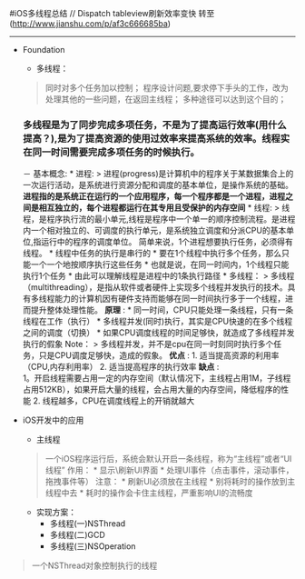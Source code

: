 #iOS多线程总结 // Dispatch tableview刷新效率变快
转至(http://www.jianshu.com/p/af3c666685ba)

***

* Foundation
	- 多线程：
	> 同时对多个任务加以控制；
	> 程序设计问题,要求停下手头的工作，改为处理其他的一些问题，在返回主线程；
	> 多种途径可以达到这个目的；
	### 多线程是为了同步完成多项任务，不是为了提高运行效率(用什么提高？),是为了提高资源的使用过效率来提高系统的效率。线程实在同一时间需要完成多项任务的时候执行。
	－ 基本概念:
		* 进程:
		> 进程(progress)是计算机中的程序关于某数据集合上的一次运行活动，是系统进行资源分配和调度的基本单位，是操作系统的基础。
		**进程指的是系统正在运行的一个应用程序，每一个程序都是一个进程，进程之间是相互独立的，每个进程都运行在其专用且受保护的内存空间**
		* 线程: 
		> 线程，是程序执行流的最小单元,线程是程序中一个单一的顺序控制流程。是进程内一个相对独立的、可调度的执行单元，是系统独立调度和分派CPU的基本单位,指运行中的程序的调度单位。
		简单来说，1个进程想要执行任务，必须得有线程。
			* 线程中任务的执行是串行的
			* 要在1个线程中执行多个任务，那么只能一个一个地按顺序执行这些任务
			* 也就是说，在同一时间内，1个线程只能执行1个任务
			* 由此可以理解线程是进程中的1条执行路径
		* 多线程：
		> 多线程（multithreading），是指从软件或者硬件上实现多个线程并发执行的技术。具有多线程能力的计算机因有硬件支持而能够在同一时间执行多于一个线程，进而提升整体处理性能。
		**原理** :
		 	* 同一时间，CPU只能处理一条线程，只有一条线程在工作（执行）
		 	* 多线程并发(同时)执行，其实是CPU快速的在多个线程之间的调度（切换）
		 	* 如果CPU调度线程的时间足够快，就造成了多线程并发执行的假象
		 	Note：
		 	> 多线程并发，并不是cpu在同一时刻同时执行多个任务，只是CPU调度足够快，造成的假象。 
		 **优点** :
		 	1. 适当提高资源的利用率（CPU,内存利用率）
		 	2. 适当提高程序的执行效率
		 **缺点** :	
		 	1。开启线程需要占用一定的内存空间（默认情况下，主线程占用1M，子线程占用512KB），如果开启大量的线程，会占用大量的内存空间，降低程序的性能
		 	2. 线程越多，CPU在调度线程上的开销就越大


* iOS开发中的应用
	- 主线程
	> 一个iOS程序运行后，系统会默认开启一条线程，称为“主线程”或者“UI线程”
	作用：
		* 显示\刷新UI界面
		* 处理UI事件（点击事件，滚动事件，拖拽事件等）
	注意：
		* 刷新UI必须放在主线程
		* 别将耗时的操作放到主线程中去
		* 耗时的操作会卡住主线程，严重影响UI的流畅度
	- 实现方案：
		* 多线程(一)NSThread
		* 多线程(二)GCD
		* 多线程(三)NSOperation



> 一个NSThread对象控制执行的线程